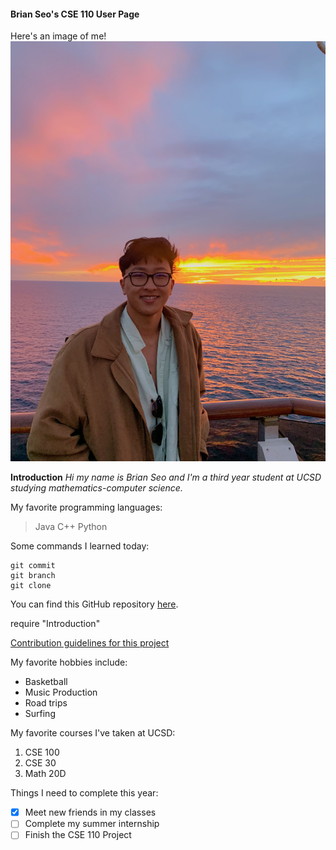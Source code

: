 #### Brian Seo's CSE 110 User Page
Here's an image of me!
![Brian](linkedIn_picture.jpg)

**Introduction**
*Hi my name is Brian Seo and I'm a third year student at UCSD studying mathematics-computer science.*

My favorite programming languages:
> Java
> C++
> Python

Some commands I learned today:
```
git commit
git branch
git clone
```
You can find this GitHub repository [here](https://github.com/brianseo718/CSE110_Lab1).

require "Introduction"

[Contribution guidelines for this project](./CSE110/CSE110_Lab1/CSE110_Lab1/README.md)

My favorite hobbies include:
- Basketball
- Music Production
- Road trips
- Surfing

My favorite courses I've taken at UCSD:
1. CSE 100
2. CSE 30
3. Math 20D

Things I need to complete this year:
- [x] Meet new friends in my classes
- [ ] Complete my summer internship
- [ ] Finish the CSE 110 Project